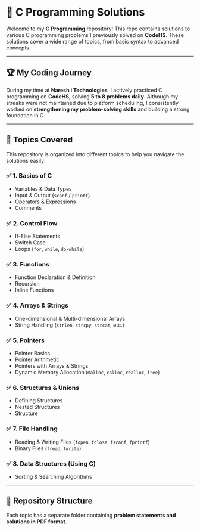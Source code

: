 # 🚀 C Programming Solutions

Welcome to my **C Programming** repository! This repo contains solutions to various C programming problems I previously solved on **CodeHS**. These solutions cover a wide range of topics, from basic syntax to advanced concepts.

---

## 🏆 **My Coding Journey**
During my time at **Naresh i Technologies**, I actively practiced C programming on **CodeHS**, solving **5 to 8 problems daily**. Although my streaks were not maintained due to platform scheduling, I consistently worked on **strengthening my problem-solving skills** and building a strong foundation in C.

---

## 📂 **Topics Covered**
This repository is organized into different topics to help you navigate the solutions easily:

### ✅ **1. Basics of C**
- Variables & Data Types  
- Input & Output (`scanf` / `printf`)  
- Operators & Expressions  
- Comments  

### ✅ **2. Control Flow**
- If-Else Statements  
- Switch Case  
- Loops (`for`, `while`, `do-while`)  

### ✅ **3. Functions**
- Function Declaration & Definition  
- Recursion  
- Inline Functions  

### ✅ **4. Arrays & Strings**
- One-dimensional & Multi-dimensional Arrays  
- String Handling (`strlen`, `strcpy`, `strcat`, etc.)  

### ✅ **5. Pointers**
- Pointer Basics  
- Pointer Arithmetic  
- Pointers with Arrays & Strings  
- Dynamic Memory Allocation (`malloc`, `calloc`, `realloc`, `free`)  

### ✅ **6. Structures & Unions**
- Defining Structures  
- Nested Structures  
- Structure  
 

### ✅ **7. File Handling**
- Reading & Writing Files (`fopen`, `fclose`, `fscanf`, `fprintf`)  
- Binary Files (`fread`, `fwrite`)  

### ✅ **8. Data Structures (Using C)** 
- Sorting & Searching Algorithms  

---

## 📁 **Repository Structure**
Each topic has a separate folder containing **problem statements and solutions in PDF format**.

